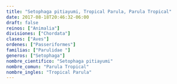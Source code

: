 ```yaml
---
title: "Setophaga pitiayumi, Tropical Parula, Parula Tropical"
date: 2017-08-18T20:46:32-06:00
draft: false
reinos: ["Animalia"]
divisiones: ["Chordata"]
clases: ["Aves"]
ordenes: ["Passeriformes"]
familias: ["Parulidae "]
generos: ["Setophaga"]
nombre_cientifico: "Setophaga pitiayumi"
nombre_comun: "Parula Tropical"
nombre_ingles: "Tropical Parula"
---
```

